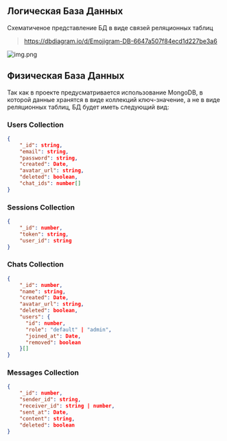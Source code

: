 ## Логическая База Данных

Схематиченое представление БД в виде связей реляционных таблиц

> https://dbdiagram.io/d/Emojigram-DB-6647a507f84ecd1d227be3a6

![img.png](img.png)

## Физическая База Данных

Так как в проекте предусматривается использование MongoDB, в которой данные хранятся в виде коллекций ключ-значение, а не в виде реляционных таблиц, БД будет иметь следующий вид:

### Users Collection
```json
{
    "_id": string,
    "email": string,
    "password": string,
    "created": Date,
    "avatar_url": string,
    "deleted": boolean,
    "chat_ids": number[]
}
```
### Sessions Collection
```json
{
    "_id": number,
    "token": string,
    "user_id": string
}
```
### Chats Collection
```json
{
    "_id": number,
    "name": string,
    "created": Date,
    "avatar_url": string,
    "deleted": boolean,
    "users": {
      "id": number,
      "role": "default" | "admin",
      "joined_at": Date,
      "removed": boolean
    }[]
}
```
### Messages Collection
```json
{
    "_id": number,
    "sender_id": string,
    "receiver_id": string | number,
    "sent_at": Date,
    "content": string,
    "deleted": boolean
}
```